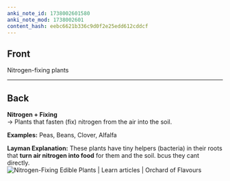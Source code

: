 ```yaml
---
anki_note_id: 1738002601580
anki_note_mod: 1738002601
content_hash: eebc6621b336c9d0f2e25edd612cddcf
---
```


## Front

Nitrogen-fixing plants

<hr/>

## Back

**Nitrogen + Fixing**  
→ Plants that fasten (fix) nitrogen from the air into the soil.  
  
**Examples:** Peas, Beans, Clover, Alfalfa  
  
**Layman Explanation:** These plants have tiny helpers (bacteria) in their roots that **turn air nitrogen into food** for them and the soil. bcus they cant directly.   
![Nitrogen-Fixing Edible Plants | Learn articles | Orchard of Flavours](Nitrogen_fixation_by_nitrogen-fixing_plants.png)